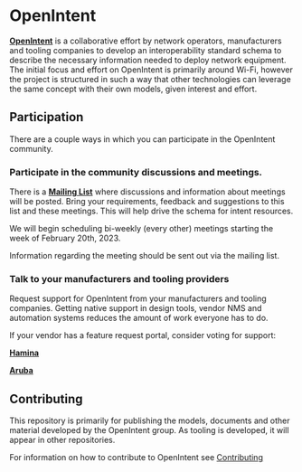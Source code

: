 # OpenIntent
[**OpenIntent**](https://github.com/google/openintent) is a collaborative
effort by network operators, manufacturers and  tooling companies to develop an
interoperability standard schema to describe the necessary information needed to
deploy network equipment.  The initial focus and effort on OpenIntent is
primarily around Wi-Fi, however the project is structured in such a way that
other technologies can leverage the same concept with their own models, given
interest and effort.

## Participation
There are a couple ways in which you can participate in the OpenIntent
community.

### Participate in the community discussions and meetings.
There is a [**Mailing List**](https://groups.google.com/g/openintent-wifi) where
discussions and information about meetings will be posted. Bring your
requirements, feedback and suggestions to this list and these meetings.
This will help drive the schema for intent resources.

We will begin scheduling bi-weekly (every other) meetings starting the week of
February 20th, 2023.

Information regarding the meeting should be sent out via the mailing list.

### Talk to your manufacturers and tooling providers
Request support for OpenIntent from your manufacturers and tooling companies.
Getting native support in design tools, vendor NMS and automation systems
reduces the amount of work everyone has to do.

If your vendor has a feature request portal, consider voting for support:

[**Hamina**](https://hamina.featureupvote.com/suggestions/330924/hamina-project-importexport-via-open-intent-api)

[**Aruba**](https://innovationzone.arubanetworking.hpe.com/ideas/CNX-I-155)

## Contributing
This repository is primarily for publishing the models, documents and other
material developed by the OpenIntent group.  As tooling is developed, it will
appear in other repositories.

For information on how to contribute to OpenIntent see
[Contributing](docs/contributing.md)
